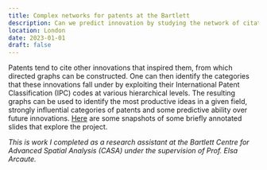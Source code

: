 ```yaml
---
title: Complex networks for patents at the Bartlett
description: Can we predict innovation by studying the network of citations for patents?
location: London
date: 2023-01-01
draft: false
---
```

Patents tend to cite other innovations that inspired them, from which directed graphs can be constructed. One can then identify the categories that these innovations fall under by exploiting their International Patent Classification (IPC) codes at various hierarchical levels. The resulting graphs can be used to identify the most productive ideas in a given field, strongly influential categories of patents and some predictive ability over future innovations. [Here](../../annotated_presentation.pdf) are some snapshots of some briefly annotated slides that explore the project.

_This is work I completed as a research assistant at the Bartlett Centre for Advanced Spatial Analysis (CASA) under the supervision of Prof. Elsa Arcaute._